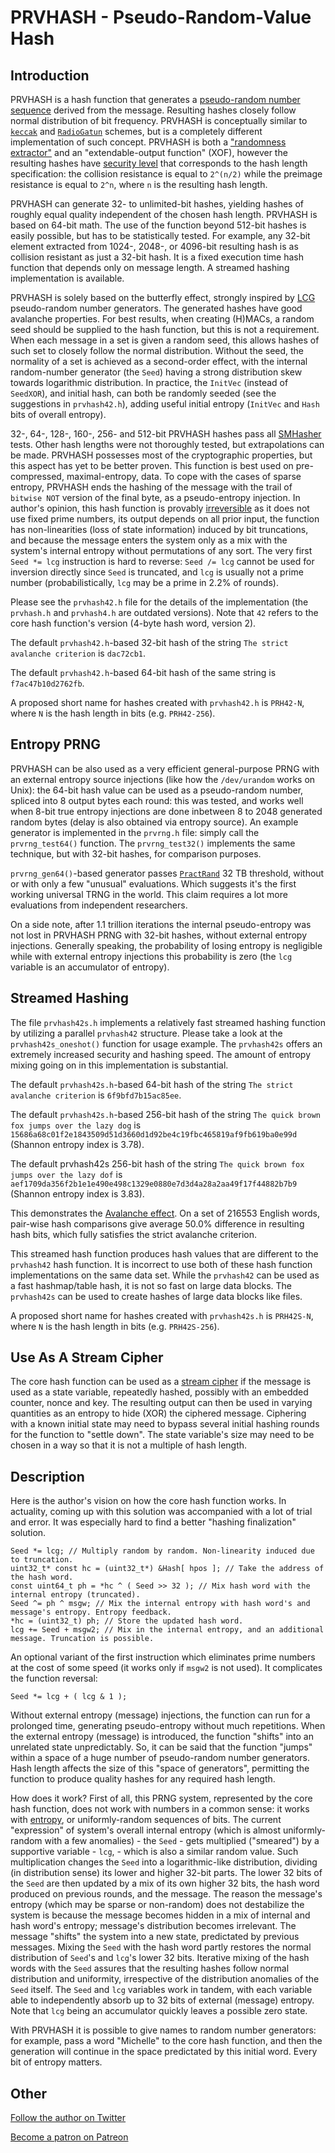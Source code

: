 # PRVHASH - Pseudo-Random-Value Hash #

## Introduction ##

PRVHASH is a hash function that generates a [pseudo-random number sequence](https://en.wikipedia.org/wiki/Pseudorandom_number_generator)
derived from the message. Resulting hashes closely follow normal distribution
of bit frequency. PRVHASH is conceptually similar to [`keccak`](https://en.wikipedia.org/wiki/SHA-3)
and [`RadioGatun`](https://en.wikipedia.org/wiki/RadioGat%C3%BAn)
schemes, but is a completely different implementation of such concept.
PRVHASH is both a ["randomness extractor"](https://en.wikipedia.org/wiki/Randomness_extractor)
and an "extendable-output function" (XOF), however the resulting hashes have
[security level](https://en.wikipedia.org/wiki/Security_of_cryptographic_hash_functions)
that corresponds to the hash length specification: the collision resistance is
equal to `2^(n/2)` while the preimage resistance is equal to `2^n`, where `n`
is the resulting hash length.

PRVHASH can generate 32- to unlimited-bit hashes, yielding hashes of roughly
equal quality independent of the chosen hash length. PRVHASH is based on
64-bit math. The use of the function beyond 512-bit hashes is easily possible,
but has to be statistically tested. For example, any 32-bit element extracted
from 1024-, 2048-, or 4096-bit resulting hash is as collision resistant as
just a 32-bit hash. It is a fixed execution time hash function that depends
only on message length. A streamed hashing implementation is available.

PRVHASH is solely based on the butterfly effect, strongly inspired by [LCG](https://en.wikipedia.org/wiki/Linear_congruential_generator)
pseudo-random number generators. The generated hashes have good avalanche
properties. For best results, when creating (H)MACs, a random seed should be
supplied to the hash function, but this is not a requirement. When each
message in a set is given a random seed, this allows hashes of such set to
closely follow the normal distribution. Without the seed, the normality of a
set is achieved as a second-order effect, with the internal random-number
generator (the `Seed`) having a strong distribution skew towards logarithmic
distribution. In practice, the `InitVec` (instead of `SeedXOR`), and initial
hash, can both be randomly seeded (see the suggestions in `prvhash42.h`),
adding useful initial entropy (`InitVec` and `Hash` bits of overall entropy).

32-, 64-, 128-, 160-, 256- and 512-bit PRVHASH hashes pass all [SMHasher](https://github.com/rurban/smhasher)
tests. Other hash lengths were not thoroughly tested, but extrapolations can
be made. PRVHASH possesses most of the cryptographic properties, but this
aspect has yet to be better proven. This function is best used on
pre-compressed, maximal-entropy, data. To cope with the cases of sparse
entropy, PRVHASH ends the hashing of the message with the trail of
`bitwise NOT` version of the final byte, as a pseudo-entropy injection. In
author's opinion, this hash function is provably [irreversible](https://en.wikipedia.org/wiki/One-way_function)
as it does not use fixed prime numbers, its output depends on all prior input,
the function has non-linearities (loss of state information) induced by bit
truncations, and because the message enters the system only as a mix with the
system's internal entropy without permutations of any sort. The very first
`Seed *= lcg` instruction is hard to reverse: `Seed /= lcg` cannot be used
for inversion directly since `Seed` is truncated, and `lcg` is usually not a
prime number (probabilistically, `lcg` may be a prime in 2.2% of rounds).

Please see the `prvhash42.h` file for the details of the implementation (the
`prvhash.h` and `prvhash4.h` are outdated versions). Note that `42` refers to
the core hash function's version (4-byte hash word, version 2).

The default `prvhash42.h`-based 32-bit hash of the string `The strict
avalanche criterion` is `dac72cb1`.

The default `prvhash42.h`-based 64-bit hash of the same string is
`f7ac47b10d2762fb`.

A proposed short name for hashes created with `prvhash42.h` is `PRH42-N`,
where `N` is the hash length in bits (e.g. `PRH42-256`).

## Entropy PRNG ##

PRVHASH can be also used as a very efficient general-purpose PRNG with an
external entropy source injections (like how the `/dev/urandom` works on
Unix): the 64-bit hash value can be used as a pseudo-random number, spliced
into 8 output bytes each round: this was tested, and works well when 8-bit
true entropy injections are done inbetween 8 to 2048 generated random bytes
(delay is also obtained via entropy source). An example generator is
implemented in the `prvrng.h` file: simply call the `prvrng_test64()`
function. The `prvrng_test32()` implements the same technique, but with
32-bit hashes, for comparison purposes.

`prvrng_gen64()`-based generator passes [`PractRand`](http://pracrand.sourceforge.net/)
32 TB threshold, without or with only a few "unusual" evaluations. Which
suggests it's the first working universal TRNG in the world. This claim
requires a lot more evaluations from independent researchers.

On a side note, after 1.1 trillion iterations the internal pseudo-entropy
was not lost in PRVHASH PRNG with 32-bit hashes, without external entropy
injections. Generally speaking, the probability of losing entropy is
negligible while with external entropy injections this probability is zero
(the `lcg` variable is an accumulator of entropy).

## Streamed Hashing ##

The file `prvhash42s.h` implements a relatively fast streamed hashing
function by utilizing a parallel `prvhash42` structure. Please take a look
at the `prvhash42s_oneshot()` function for usage example. The `prvhash42s`
offers an extremely increased security and hashing speed. The amount of
entropy mixing going on in this implementation is substantial.

The default `prvhash42s.h`-based 64-bit hash of the string `The strict
avalanche criterion` is `6f9bfd7b15ac85ee`.

The default `prvhash42s.h`-based 256-bit hash of the string
`The quick brown fox jumps over the lazy dog` is
`15686a68c01f2e1843509d51d3660d1d92be4c19fbc465819af9fb619ba0e99d`
(Shannon entropy index is 3.78).

The default prvhash42s 256-bit hash of the string
`The quick brown fox jumps over the lazy dof` is
`aef1709da356f2b1e1e490e498c1329e0880e7d3d4a28a2aa49f17f44882b7b9`
(Shannon entropy index is 3.83).

This demonstrates the [Avalanche effect](https://en.wikipedia.org/wiki/Avalanche_effect).
On a set of 216553 English words, pair-wise hash comparisons give average
50.0% difference in resulting hash bits, which fully satisfies the strict
avalanche criterion.

This streamed hash function produces hash values that are different to the
`prvhash42` hash function. It is incorrect to use both of these hash function
implementations on the same data set. While the `prvhash42` can be used as
a fast hashmap/table hash, it is not so fast on large data blocks. The
`prvhash42s` can be used to create hashes of large data blocks like files.

A proposed short name for hashes created with `prvhash42s.h` is `PRH42S-N`,
where `N` is the hash length in bits (e.g. `PRH42S-256`).

## Use As A Stream Cipher ##

The core hash function can be used as a [stream cipher](https://en.wikipedia.org/wiki/Stream_cipher)
if the message is used as a state variable, repeatedly hashed, possibly with
an embedded counter, nonce and key. The resulting output can then be used in
varying quantities as an entropy to hide (XOR) the ciphered message. Ciphering
with a known initial state may need to bypass several initial hashing rounds
for the function to "settle down". The state variable's size may need to be
chosen in a way so that it is not a multiple of hash length.

## Description ##

Here is the author's vision on how the core hash function works. In actuality,
coming up with this solution was accompanied with a lot of trial and error.
It was especially hard to find a better "hashing finalization" solution.

	Seed *= lcg; // Multiply random by random. Non-linearity induced due to truncation.
	uint32_t* const hc = (uint32_t*) &Hash[ hpos ]; // Take the address of the hash word.
	const uint64_t ph = *hc ^ ( Seed >> 32 ); // Mix hash word with the internal entropy (truncated).
	Seed ^= ph ^ msgw; // Mix the internal entropy with hash word's and message's entropy. Entropy feedback.
	*hc = (uint32_t) ph; // Store the updated hash word.
	lcg += Seed + msgw2; // Mix in the internal entropy, and an additional message. Truncation is possible.

An optional variant of the first instruction which eliminates prime numbers
at the cost of some speed (it works only if `msgw2` is not used). It
complicates the function reversal:

	Seed *= lcg + ( lcg & 1 );

Without external entropy (message) injections, the function can run for a
prolonged time, generating pseudo-entropy without much repetitions. When the
external entropy (message) is introduced, the function "shifts" into an
unrelated state unpredictably. So, it can be said that the function "jumps"
within a space of a huge number of pseudo-random number generators. Hash
length affects the size of this "space of generators", permitting the function
to produce quality hashes for any required hash length.

How does it work? First of all, this PRNG system, represented by the core hash
function, does not work with numbers in a common sense: it works with [entropy](https://en.wikipedia.org/wiki/Entropy_(information_theory)),
or uniformly-random sequences of bits. The current "expression" of system's
overall internal entropy (which is almost uniformly-random with a few
anomalies) - the `Seed` - gets multiplied ("smeared") by a supportive
variable - `lcg`, - which is also a similar random value. Such multiplication
changes the `Seed` into a logarithmic-like distribution, dividing (in
distribution sense) its lower and higher 32-bit parts. The lower 32 bits of
the `Seed` are then updated by a mix of its own higher 32 bits, the hash word
produced on previous rounds, and the message. The reason the message's entropy
(which may be sparse or non-random) does not destabilize the system is because
the message becomes hidden in a mix of internal and hash word's entropy;
message's distribution becomes irrelevant. The message "shifts" the system
into a new state, predictated by previous messages. Mixing the `Seed` with the
hash word partly restores the normal distribution of `Seed`'s and `lcg`'s
lower 32 bits. Iterative mixing of the hash words with the `Seed` assures that
the resulting hashes follow normal distribution and uniformity, irrespective
of the distribution anomalies of the `Seed` itself. The `Seed` and `lcg`
variables work in tandem, with each variable able to independently absorb up
to 32 bits of external (message) entropy. Note that `lcg` being an accumulator
quickly leaves a possible zero state.

With PRVHASH it is possible to give names to random number generators: for
example, pass a word "Michelle" to the core hash function, and then the
generation will continue in the space predictated by this initial word. Every
bit of entropy matters.

## Other ##

[Follow the author on Twitter](https://twitter.com/AlekseyVaneev)

[Become a patron on Patreon](https://patreon.com/aleksey_vaneev)
